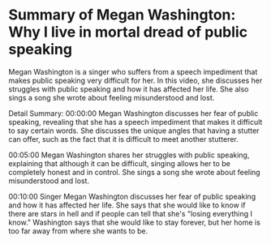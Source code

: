 # Summary of Megan Washington: Why I live in mortal dread of public speaking

Megan Washington is a singer who suffers from a speech impediment that makes public speaking very difficult for her. In this video, she discusses her struggles with public speaking and how it has affected her life. She also sings a song she wrote about feeling misunderstood and lost.

Detail Summary: 
00:00:00
Megan Washington discusses her fear of public speaking, revealing that she has a speech impediment that makes it difficult to say certain words. She discusses the unique angles that having a stutter can offer, such as the fact that it is difficult to meet another stutterer.

00:05:00
Megan Washington shares her struggles with public speaking, explaining that although it can be difficult, singing allows her to be completely honest and in control. She sings a song she wrote about feeling misunderstood and lost.

00:10:00
Singer Megan Washington discusses her fear of public speaking and how it has affected her life. She says that she would like to know if there are stars in hell and if people can tell that she's "losing everything I know." Washington says that she would like to stay forever, but her home is too far away from where she wants to be.

